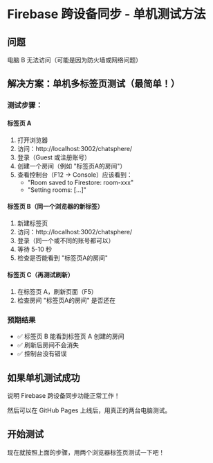 # Firebase 跨设备同步 - 单机测试方法

## 问题
电脑 B 无法访问（可能是因为防火墙或网络问题）

## 解决方案：单机多标签页测试（最简单！）

### 测试步骤：

#### 标签页 A
1. 打开浏览器
2. 访问：http://localhost:3002/chatsphere/
3. 登录（Guest 或注册账号）
4. 创建一个房间（例如 "标签页A的房间"）
5. 查看控制台（F12 → Console）应该看到：
   - "Room saved to Firestore: room-xxx"
   - "Setting rooms: [...]"

#### 标签页 B（同一个浏览器的新标签）
1. 新建标签页
2. 访问：http://localhost:3002/chatsphere/
3. 登录（同一个或不同的账号都可以）
4. 等待 5-10 秒
5. 检查是否能看到 "标签页A的房间"

#### 标签页 C（再测试刷新）
1. 在标签页 A，刷新页面（F5）
2. 检查房间 "标签页A的房间" 是否还在

### 预期结果
- ✅ 标签页 B 能看到标签页 A 创建的房间
- ✅ 刷新后房间不会消失
- ✅ 控制台没有错误

## 如果单机测试成功
说明 Firebase 跨设备同步功能正常工作！

然后可以在 GitHub Pages 上线后，用真正的两台电脑测试。

## 开始测试
现在就按照上面的步骤，用两个浏览器标签页测试一下吧！
